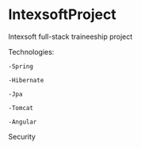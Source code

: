 # IntexsoftProject
Intexsoft full-stack traineeship project

Technologies:

    -Spring

    -Hibernate

    -Jpa

    -Tomcat

    -Angular
    
Security
